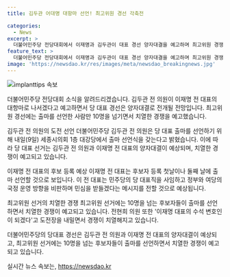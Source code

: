 ```yaml
---
title: 김두관 어대명 대항마 선언! 최고위원 경선 각축전

categories:
  - News
excerpt: >
  더불어민주당 전당대회에서 이재명과 김두관이 대표 경선 양자대결을 예고하며 최고위원 경쟁도 치열해지고 있다. 김두관은 세종시 의회에서 출마 선언할 예정으로, 이 전 대표의 입장 표명 전에 당 대표 선거가 2파전으로 전개될 전망이다. 또한, 10명을 넘는 후보자들 간의 치열한 경쟁이 예고되고 있으며, 이로 인해 당 대표 선거에 대한 관심이 높아지고 있다. 
feature_text: >
  더불어민주당 전당대회에서 이재명과 김두관이 대표 경선 양자대결을 예고하며 최고위원 경쟁도 치열해지고 있다. 김두관은 세종시 의회에서 출마 선언할 예정으로, 이 전 대표의 입장 표명 전에 당 대표 선거가 2파전으로 전개될 전망이다. 또한, 10명을 넘는 후보자들 간의 치열한 경쟁이 예고되고 있으며, 이로 인해 당 대표 선거에 대한 관심이 높아지고 있다. 
image: 'https://newsdao.kr/res/images/meta/newsdao_breakingnews.jpg'
---
```


<p><img src="https://newsdao.kr/res/images/meta/newsdao_breakingnews.jpg" alt="implanttips 속보" /></p>

<p>더불어민주당 전당대회 소식을 알려드리겠습니다. 김두관 전 의원이 이재명 전 대표의 대항마로 나서겠다고 예고하면서 당 대표 경선은 양자대결로 전개될 전망입니다. 최고위원 경선에는 출마를 선언한 사람만 10명을 넘기면서 치열한 경쟁을 예고했습니다.</p>

<p>김두관 전 의원의 도전 선언
더불어민주당 김두관 전 의원은 당 대표 출마를 선언하기 위해 내일(9일) 세종시의회 1층 대강당에서 출마 선언식을 갖는다고 밝혔습니다. 이에 따라 당 대표 선거는 김두관 전 의원과 이재명 전 대표의 양자대결이 예상되며, 치열한 경쟁이 예고되고 있습니다.</p>

<p>이재명 전 대표의 후보 등록 예상
이재명 전 대표는 후보자 등록 첫날이나 둘째 날에 출마 선언할 것으로 보입니다. 이 전 대표는 민주당의 당 대표직을 사임하고 정부와 여당의 국정 운영 방향을 비판하며 민심을 받들겠다는 메시지를 전할 것으로 예상됩니다.</p>

<p>최고위원 선거의 치열한 경쟁
최고위원 선거에는 10명을 넘는 후보자들이 출마를 선언하면서 치열한 경쟁이 예고되고 있습니다. 전현희 의원 또한 '이재명 대표의 수석 변호인이 되겠다'고 도전장을 내밀면서 경쟁이 치열해지고 있습니다.</p>

<p>더불어민주당의 당대표 경선은 김두관 전 의원과 이재명 전 대표의 양자대결이 예상되고, 최고위원 선거에는 10명을 넘는 후보자들이 출마를 선언하면서 치열한 경쟁이 예고되고 있습니다.</p>
실시간 뉴스 속보는, <a href="https://newsdao.kr" rel="dofollow">https://newsdao.kr</a>


